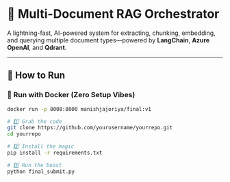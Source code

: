 # 🚀 Multi-Document RAG Orchestrator

A lightning-fast, AI-powered system for extracting, chunking, embedding, and querying multiple document types—powered by **LangChain**, **Azure OpenAI**, and **Qdrant**.

---

## 🚀 How to Run

### 🐳 Run with Docker (Zero Setup Vibes)
```bash
docker run -p 8008:8000 manishjajoriya/final:v1

# 1️⃣ Grab the code
git clone https://github.com/yourusername/yourrepo.git
cd yourrepo

# 2️⃣ Install the magic
pip install -r requirements.txt

# 3️⃣ Run the beast
python final_submit.py
